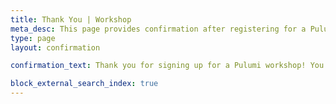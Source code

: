 ```yaml
---
title: Thank You | Workshop
meta_desc: This page provides confirmation after registering for a Pulumi workshop.
type: page
layout: confirmation

confirmation_text: Thank you for signing up for a Pulumi workshop! You'll receive a confirmation email shortly.  While you're here, see how easy it is to get started using Pulumi below.

block_external_search_index: true
---
```

